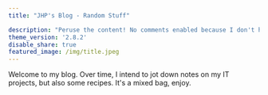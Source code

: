 ```yaml
---
title: "JHP's Blog - Random Stuff"

description: "Peruse the content! No comments enabled because I don't have time to moderate. Feel free to use GitHub for that!"
theme_version: '2.8.2'
disable_share: true
featured_image: /img/title.jpeg
---
```


Welcome to my blog. Over time, I intend to jot down notes on my IT projects, but also some recipes. It's a mixed bag,
enjoy.
